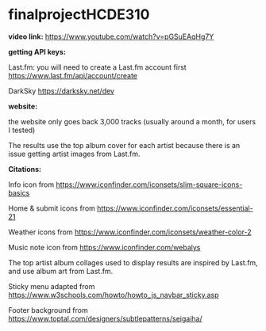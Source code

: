 # finalprojectHCDE310

**video link:** 
https://www.youtube.com/watch?v=pGSuEAqHg7Y


**getting API keys:**

Last.fm: 
you will need to create a Last.fm account first
https://www.last.fm/api/account/create

DarkSky
https://darksky.net/dev

**website:**

the website only goes back 3,000 tracks (usually around a month, for users I tested)

The results use the top album cover for each artist because there is an issue getting artist images from Last.fm.

**Citations:**

Info icon from https://www.iconfinder.com/iconsets/slim-square-icons-basics

Home & submit icons from https://www.iconfinder.com/iconsets/essential-21

Weather icons from https://www.iconfinder.com/iconsets/weather-color-2

Music note icon from https://www.iconfinder.com/webalys

The top artist album collages used to display results are inspired by Last.fm, and use album art from Last.fm.

Sticky menu adapted from https://www.w3schools.com/howto/howto_js_navbar_sticky.asp

Footer background from https://www.toptal.com/designers/subtlepatterns/seigaiha/
